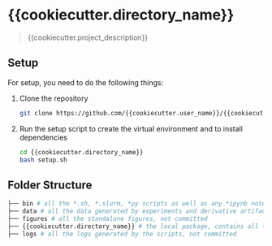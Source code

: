 # {{cookiecutter.directory_name}}

> {{cookiecutter.project_description}}

## Setup

For setup, you need to do the following things:


1. Clone the repository
    ```bash
    git clone https://github.com/{{cookiecutter.user_name}}/{{cookiecutter.directory_name}}.git
    ```

2. Run the setup script to create the virtual environment and to install dependencies
    ```bash
    cd {{cookiecutter.directory_name}}
    bash setup.sh
    ```

## Folder Structure

```bash
├── bin # all the *.sh, *.slurm, *py scripts as well as any *ipynb notebooks
├── data # all the data generated by experiments and derivative artifacts, not committed except examples
├── figures # all the standalone figures, not committed
├── {{cookiecutter.directory_name}} # the local package, contains all the custom functions and tests
├── logs # all the logs generated by the scripts, not committed
```